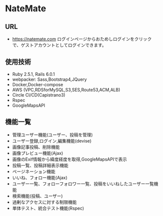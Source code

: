 # NateMate


## URL
- https://natemate.com
ログインページからおためしログインをクリックで、ゲストアカウントとしてログインできます。

## 使用技術
- Ruby 2.5.1, Rails 6.0.1
- webpacker: Sass,Bootstrap4,JQuery
- Docker,Docker-compose
- AWS (VPC,RDSforMySQL,S3,SES,Route53,ACM,ALB)
- Circle CI/CD(Capistrano3)
- Rspec
- GoogleMapsAPI

## 機能一覧
- 管理ユーザー機能(ユーザー、投稿を管理)
- ユーザー登録,ログイン,編集機能(devise)
- 画像記事投稿、削除機能
- 画像プレビュー機能(Ajax)
- 画像のExif情報から緯度経度を取得,GoogleMapsAPIで表示
- 投稿一覧、投稿詳細表示機能
- ページネーション機能
- いいね、フォロー機能(Ajax)
- ユーザー一覧、フォローフォロワー一覧、投稿をいいねしたユーザー一覧機能
- 検索機能(投稿、ユーザー)
- 過剰なアクセスに対する制限機能
- 単体テスト、統合テスト機能(Rspec)

